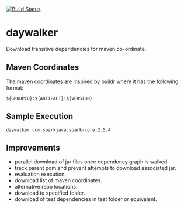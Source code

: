 [![Build Status](https://travis-ci.org/nfisher/daywalker.svg?branch=master)](https://travis-ci.org/nfisher/daywalker)

# daywalker

Download transitive dependencies for maven co-ordinate.

## Maven Coordinates

The maven coordinates are inspired by buildr where it has the following format:

```
${GROUPID}:${ARTIFACT}:${VERSION}
```

## Sample Execution

```
daywalker com.sparkjava:spark-core:2.5.4
```

## Improvements

- parallel download of jar files once dependency graph is walked.
- track parent pom and prevent attempts to download associated jar.
- evaluation execution.
- download list of maven coordinates.
- alternative repo locations.
- download to specified folder.
- download of test dependencies in test folder or equivalent.
